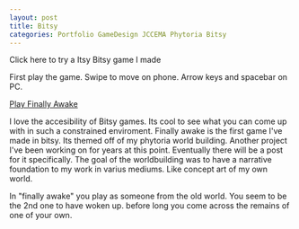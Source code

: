 ```yaml
---
layout: post
title: Bitsy
categories: Portfolio GameDesign JCCEMA Phytoria Bitsy
---
```

Click here to try a Itsy Bitsy game I made
    
First play the game. Swipe to move on phone. Arrow keys and spacebar on PC.

<a href="/assets/Bitsy/finally_awake.html" target="_blank">Play Finally Awake</a>

 I love the accesibility of Bitsy games. Its cool to see what you can come up with in such a constrained enviroment. Finally awake is the first game I've made in bitsy. 
 Its themed off of my phytoria world building. Another project I've been working on for years at this point. Eventually there will be a post for it specifically. The goal of the worldbuilding was to have a narrative foundation to my work in varius mediums. Like concept art of my own world.

In "finally awake" you play as someone from the old world. You seem to be the 2nd one to have woken up. before long you come across the remains of one of your own.


                                                                        

